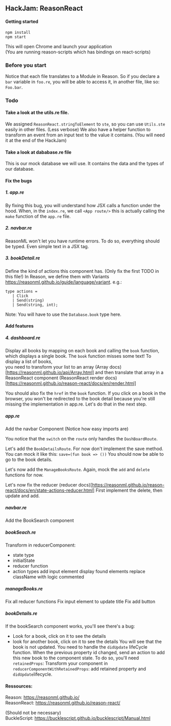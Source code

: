 ## HackJam: ReasonReact

#### Getting started 

```
npm install
npm start
```
This will open Chrome and launch your application   
(You are running reason-scripts which has bindings on react-scripts)

### Before you start
Notice that each file translates to a Module in Reason. 
So if you declare a `bar` variable in `foo.re`, you will be able to access it, in another file, like so: `Foo.bar`.

### Todo

#### Take a look at the utils.re file. 
We assigned `ReasonReact.stringToElement` to `ste`, so you can use `Utils.ste` easily in other files. (Less verbose)
We also have a helper function to transform an event from an input text to the value it contains. (You will need it at the end of the HackJam)

#### Take a look at dababase.re file
This is our mock database we will use. It contains the data and the types of our database.

#### Fix the bugs
##### 1. app.re
By fixing this bug, you will understand how JSX calls a function under the hood.
When, in the `index.re`, we call `<App route/>` this is actually calling the `make` function of the `app.re` file.

##### 2. navbar.re
ReasonML won't let you have runtime errors. To do so, everything should be typed. 
Even simple text in a JSX tag.

##### 3. bookDetail.re
Define the kind of actions this component has. (Only fix the first TODO in this file!)
In Reason, we define them with Variants https://reasonml.github.io/guide/language/variant. 
e.g.:   
```
type actions = 
   | Click
   | Send(string)
   | Send(string, int);
```
Note: You will have to use the `Database.book` type here.

#### Add features

##### 4. dashboard.re
Display all books by mapping on each book and calling the `book` function, which displays a single book.
The `book` function misses some text!
To display a list of books,   
you need to transform your list to an array (Array docs)[https://reasonml.github.io/api/Array.html] 
and then translate that array in a ReasonReact component (ReasonReact render docs)[https://reasonml.github.io/reason-react/docs/en/render.html]

You should also fix the `href` in the `book` function.
If you click on a book in the browser, you won't be redirected to the book detail because you're still missing the implementation in app.re. Let's do that in the next step.

##### app.re

Add the navbar Component (Notice how easy imports are)

You notice that the `switch` on the `route` only handles the `DashBoardRoute`.

Let's add the `BookDetailsRoute`. For now don't implement the save method. You can mock it like this: `save=(fun book => ())`
You should now be able to go to the book details.

Let's now add the `ManageBooksRoute`. Again, mock the `add` and `delete` functions for now.

Let's now fix the reducer (reducer docs)[https://reasonml.github.io/reason-react/docs/en/state-actions-reducer.html]
First implement the delete, then update and add.

##### navbar.re

Add the BookSearch component

##### bookSeach.re
Transform in reducerComponent: 
  - state type
  - initialState
  - reducer function
  - action types
add input element
display found elements
replace className with logic commented

##### manageBooks.re
Fix all reducer functions
Fix input element to update title
Fix add button

##### bookDetails.re
If the bookSearch component works, you'll see there's a bug:
- Look for a book, click on it to see the details
- look for another book, click on it to see the details
You will see that the book is not updated. 
You need to handle the `didUpdate` lifeCycle function. When the previous property id changed, send an action to add this new book to the component state.
 To do so, you'll need `retainedProps`:
Transform your component in `reducerComponentWithRetainedProps`: add retained property and `didUpdate`lifecycle.


#### Ressources:

Reason: https://reasonml.github.io/   
ReasonReact: https://reasonml.github.io/reason-react/  

(Should not be necessary)   
BuckleScript: https://bucklescript.github.io/bucklescript/Manual.html
